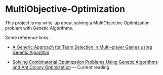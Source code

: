 # MultiObjective-Optimization

This project is my write-up about solving a MultiObjective Optimization problem with Genetic Algorithms.

Some reference links :

- [A Generic Approach for Team Selection in Multi–player Games using Genetic Algorithm ](https://pdfs.semanticscholar.org/6f89/904b9ce20c88657f531b6598af0aa7e4f949.pdf) 

- [Solving Combinatorial Optimization Problems Using Genetic Algorithms and Ant Colony Optimization](http://trace.tennessee.edu/cgi/viewcontent.cgi?article=2657&context=utk_graddiss) -- Current reading
